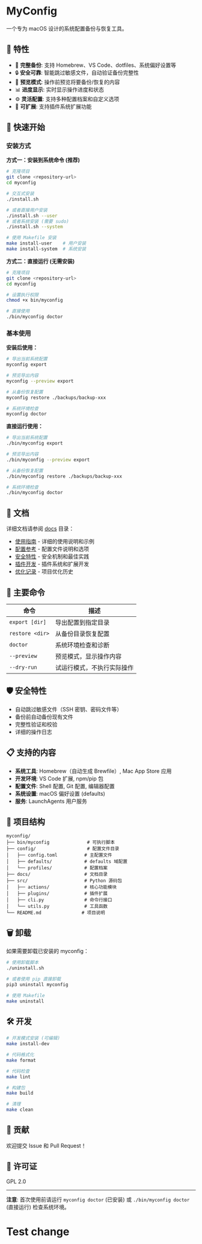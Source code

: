 # MyConfig

一个专为 macOS 设计的系统配置备份与恢复工具。

## 🌟 特性

- 🔄 **完整备份**: 支持 Homebrew、VS Code、dotfiles、系统偏好设置等
- 🔒 **安全可靠**: 智能跳过敏感文件，自动验证备份完整性
- 👀 **预览模式**: 操作前预览将要备份/恢复的内容
- 📊 **进度显示**: 实时显示操作进度和状态
- ⚙️ **灵活配置**: 支持多种配置档案和自定义选项
- 🔌 **可扩展**: 支持插件系统扩展功能

## 🚀 快速开始

### 安装方式

**方式一：安装到系统命令 (推荐)**

```bash
# 克隆项目
git clone <repository-url>
cd myconfig

# 交互式安装
./install.sh

# 或者直接用户安装
./install.sh --user
# 或者系统安装 (需要 sudo)
./install.sh --system

# 使用 Makefile 安装
make install-user    # 用户安装
make install-system  # 系统安装
```

**方式二：直接运行 (无需安装)**

```bash
# 克隆项目
git clone <repository-url>
cd myconfig

# 设置执行权限
chmod +x bin/myconfig

# 直接使用
./bin/myconfig doctor
```

### 基本使用

**安装后使用：**
```bash
# 导出当前系统配置
myconfig export

# 预览导出内容  
myconfig --preview export

# 从备份恢复配置
myconfig restore ./backups/backup-xxx

# 系统环境检查
myconfig doctor
```

**直接运行使用：**
```bash
# 导出当前系统配置
./bin/myconfig export

# 预览导出内容
./bin/myconfig --preview export

# 从备份恢复配置
./bin/myconfig restore ./backups/backup-xxx

# 系统环境检查
./bin/myconfig doctor
```

## 📖 文档

详细文档请参阅 [docs](./docs/) 目录：

- [使用指南](./docs/usage.md) - 详细的使用说明和示例
- [配置参考](./docs/configuration.md) - 配置文件说明和选项
- [安全特性](./docs/security.md) - 安全机制和最佳实践
- [插件开发](./docs/plugins.md) - 插件系统和扩展开发
- [优化记录](./docs/OPTIMIZATION_SUMMARY.md) - 项目优化历史

## 🔧 主要命令

| 命令 | 描述 |
|------|------|
| `export [dir]` | 导出配置到指定目录 |
| `restore <dir>` | 从备份目录恢复配置 |
| `doctor` | 系统环境检查和诊断 |
| `--preview` | 预览模式，显示操作内容 |
| `--dry-run` | 试运行模式，不执行实际操作 |

## 🛡️ 安全特性

- 自动跳过敏感文件（SSH 密钥、密码文件等）
- 备份前自动备份现有文件
- 完整性验证和校验
- 详细的操作日志

## 📋 支持的内容

- **系统工具**: Homebrew（自动生成 Brewfile）, Mac App Store 应用
- **开发环境**: VS Code 扩展, npm/pip 包
- **配置文件**: Shell 配置, Git 配置, 编辑器配置
- **系统设置**: macOS 偏好设置 (defaults)
- **服务**: LaunchAgents 用户服务

## 📁 项目结构

```
myconfig/
├── bin/myconfig              # 可执行脚本
├── config/                   # 配置文件目录
│   ├── config.toml          # 主配置文件
│   ├── defaults/            # defaults 域配置
│   └── profiles/            # 配置档案
├── docs/                    # 文档目录
├── src/                     # Python 源码包
│   ├── actions/             # 核心功能模块
│   ├── plugins/             # 插件扩展
│   ├── cli.py               # 命令行接口
│   └── utils.py             # 工具函数
└── README.md               # 项目说明
```

## 🗑️ 卸载

如果需要卸载已安装的 myconfig：

```bash
# 使用卸载脚本
./uninstall.sh

# 或者使用 pip 直接卸载
pip3 uninstall myconfig

# 使用 Makefile
make uninstall
```

## 🛠️ 开发

```bash
# 开发模式安装 (可编辑)
make install-dev

# 代码格式化
make format

# 代码检查
make lint

# 构建包
make build

# 清理
make clean
```

## 🤝 贡献

欢迎提交 Issue 和 Pull Request！

## 📄 许可证

GPL 2.0

---

**注意**: 首次使用前请运行 `myconfig doctor` (已安装) 或 `./bin/myconfig doctor` (直接运行) 检查系统环境。
# Test change
